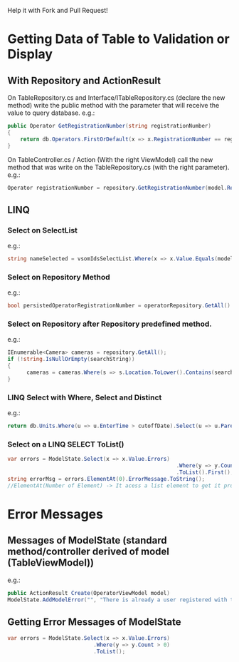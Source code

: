 Help it with Fork and Pull Request!

# Getting Data of Table to Validation or Display

## With Repository and ActionResult

On TableRepository.cs and Interface/ITableRepository.cs (declare the new method) write the public method with the parameter that will receive the value to query database.
e.g.:
```c#
public Operator GetRegistrationNumber(string registrationNumber)
{
    return db.Operators.FirstOrDefault(x => x.RegistrationNumber == registrationNumber);
}
```

On TableController.cs / Action (With the right ViewModel) call the new method that was write on the TableRepository.cs (with the right parameter).
e.g.:
```c#
Operator registrationNumber = repository.GetRegistrationNumber(model.RegistrationNumber);
```

## LINQ

### Select on SelectList
e.g.:
```c#
string nameSelected = vsomIdsSelectList.Where(x => x.Value.Equals(model.VsomId)).First().Text.ToString();
```

### Select on Repository Method
e.g.:
```c#
bool persistedOperatorRegistrationNumber = operatorRepository.GetAll().Where(o => o.RegistrationNumber.Trim().ToLower().Equals(op.RegistrationNumber.Trim().ToLower())).Any();
```

### Select on Repository after Repository predefined method.
e.g.:
```c#
IEnumerable<Camera> cameras = repository.GetAll();
if (!string.IsNullOrEmpty(searchString))
{
      cameras = cameras.Where(s => s.Location.ToLower().Contains(searchString.ToLower()));
}
```
### LINQ Select with Where, Select and Distinct
e.g.:
```c#
return db.Units.Where(u => u.EnterTime > cutoffDate).Select(u => u.ParentSN).Distinct().ToList();
```

### Select on a LINQ SELECT ToList()
```c#
var errors = ModelState.Select(x => x.Value.Errors)
                                                     .Where(y => y.Count > 0)
                                                     .ToList().First();
string errorMsg = errors.ElementAt(0).ErrorMessage.ToString();
//ElementAt(Number of Element) -> It acess a list element to get it properties
```

# Error Messages

## Messages of ModelState (standard method/controller derived of model (TableViewModel))
e.g.:
```c#
public ActionResult Create(OperatorViewModel model)
ModelState.AddModelError("", "There is already a user registered with that registration number.");
```

## Getting Error Messages of ModelState
```c#
var errors = ModelState.Select(x => x.Value.Errors)
                           .Where(y => y.Count > 0)
                           .ToList();
```
